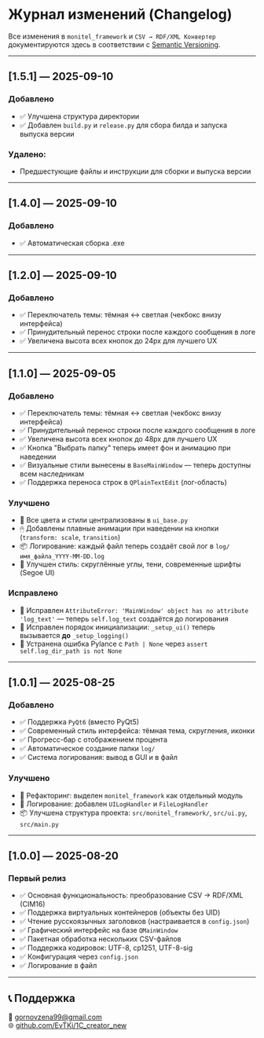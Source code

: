 # Журнал изменений (Changelog)

Все изменения в `monitel_framework` и `CSV → RDF/XML Конвертер` документируются здесь в соответствии с [Semantic Versioning](https://semver.org/).

---

## [1.5.1] — 2025-09-10

### Добавлено

- ✅ Улучшена структура директории
- ✅ Добавлен `build.py` и `release.py` для сбора билда и запуска выпуска версии

### Удалено:

- Предшестующие файлы и инструкции для сборки и выпуска версии

---

## [1.4.0] — 2025-09-10

### Добавлено

- ✅ Автоматическая сборка .exe

---

## [1.2.0] — 2025-09-10

### Добавлено

- ✅ Переключатель темы: тёмная ↔ светлая (чекбокс внизу интерфейса)
- ✅ Принудительный перенос строки после каждого сообщения в логе
- ✅ Увеличена высота всех кнопок до 24px для лучшего UX

---

## [1.1.0] — 2025-09-05

### Добавлено

- ✅ Переключатель темы: тёмная ↔ светлая (чекбокс внизу интерфейса)
- ✅ Принудительный перенос строки после каждого сообщения в логе
- ✅ Увеличена высота всех кнопок до 48px для лучшего UX
- ✅ Кнопка "Выбрать папку" теперь имеет фон и анимацию при наведении
- ✅ Визуальные стили вынесены в `BaseMainWindow` — теперь доступны всем наследникам
- ✅ Поддержка переноса строк в `QPlainTextEdit` (лог-область)

### Улучшено

- 🎨 Все цвета и стили централизованы в `ui_base.py`
- 🖱 Добавлены плавные анимации при наведении на кнопки (`transform: scale`, `transition`)
- 📦 Логирование: каждый файл теперь создаёт свой лог в `log/имя_файла_YYYY-MM-DD.log`
- 💄 Улучшен стиль: скруглённые углы, тени, современные шрифты (Segoe UI)

### Исправлено

- 🐛 Исправлен `AttributeError: 'MainWindow' object has no attribute 'log_text'` — теперь `self.log_text` создаётся до логирования
- 🐛 Исправлен порядок инициализации: `_setup_ui()` теперь вызывается **до** `_setup_logging()`
- 🐛 Устранена ошибка Pylance с `Path | None` через `assert self.log_dir_path is not None`

---

## [1.0.1] — 2025-08-25

### Добавлено

- ✅ Поддержка `PyQt6` (вместо PyQt5)
- ✅ Современный стиль интерфейса: тёмная тема, скругления, иконки
- ✅ Прогресс-бар с отображением процента
- ✅ Автоматическое создание папки `log/`
- ✅ Система логирования: вывод в GUI и в файл

### Улучшено

- 📁 Рефакторинг: выделен `monitel_framework` как отдельный модуль
- 🔧 Логирование: добавлен `UILogHandler` и `FileLogHandler`
- 📦 Улучшена структура проекта: `src/monitel_framework/`, `src/ui.py`, `src/main.py`

---

## [1.0.0] — 2025-08-20

### Первый релиз

- ✅ Основная функциональность: преобразование CSV → RDF/XML (CIM16)
- ✅ Поддержка виртуальных контейнеров (объекты без UID)
- ✅ Чтение русскоязычных заголовков (настраивается в `config.json`)
- ✅ Графический интерфейс на базе `QMainWindow`
- ✅ Пакетная обработка нескольких CSV-файлов
- ✅ Поддержка кодировок: UTF-8, cp1251, UTF-8-sig
- ✅ Конфигурация через `config.json`
- ✅ Логирование в файл

---

## 📞 Поддержка

📧 [gornovzena99@gmail.com](mailto:gornovzena99@gmail.com)  
🌐 [github.com/EvTKi/1C_creator_new](https://github.com/EvTKi/1C_creator_new)
